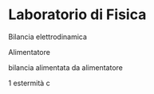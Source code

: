 # Laboratorio di Fisica

Bilancia elettrodinamica

Alimentatore

bilancia alimentata da alimentatore


1 estermità c
<!--stackedit_data:
eyJoaXN0b3J5IjpbLTExOTA5NzA2NjRdfQ==
-->